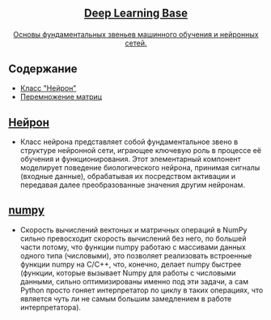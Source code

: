 <!-- markdownlint-disable first-line-h1 -->
<!-- markdownlint-disable html -->
<!-- markdownlint-disable no-duplicate-header -->

<h2>
<p align="center">
  <a href="">Deep Learning Base</a>
</p>
</h2>

<p align="center">
<a href="">Основы фундаментальных звеньев машинного обучения и нейронных сетей.</a>       
</p>

## Содержание
- [Класс "Нейрон"](#Нейрон)
- [Перемножение матриц](#numpy)

## [Нейрон](https://github.com/DEDMOPO3PEAHIMATOP/Deep-Learning/blob/main/Base/%D0%A1lassNeuron.ipynb)
- Класс нейрона представляет собой фундаментальное звено в структуре нейронной сети,
  играющее ключевую роль в процессе её обучения и функционирования. Этот элементарный
  компонент моделирует поведение биологического нейрона, принимая сигналы (входные данные),
  обрабатывая их посредством активации и передавая далее преобразованные значения другим
  нейронам.

## [numpy](https://github.com/DEDMOPO3PEAHIMATOP/Deep-Learning/blob/main/Base/numpy.ipynb)
- Скорость вычислений вектоных и матричных операций в NumPy сильно превосходит скорость вычислений без него,
  по большей части потому, что функции numpy работаю с массивами данных одного типа (числовыми), это
  позволяет реализовать встроенные функции numpy на C/C++, что, конечно, делает numpy быстрее (функции,
  которые вызывает Numpy для работы с числовыми данными, сильно оптимизированы именно под эти задачи, а сам
  Python просто гоняет интерпретатор по циклу в таких операциях, что является чуть ли не самым большим замедлением в работе интерпретатора).
